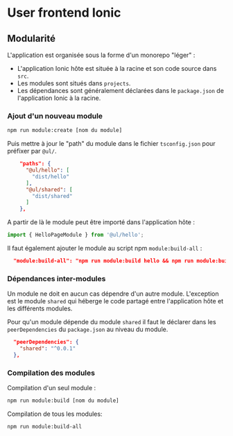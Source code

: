 # User frontend Ionic

## Modularité

L'application est organisée sous la forme d'un monorepo "léger" :

- L'application Ionic hôte est située à la racine et son code source dans `src`.
- Les modules sont situés dans `projects`.
- Les dépendances sont généralement déclarées dans le `package.json` de l'application Ionic à la racine.

### Ajout d'un nouveau module 

```bash
npm run module:create [nom du module]
```

Puis mettre à jour le "path" du module dans le fichier `tsconfig.json` pour préfixer par `@ul/`.
```json
    "paths": {
      "@ul/hello": [
        "dist/hello"
      ],
      "@ul/shared": [
        "dist/shared"
      ]
    },
```

A partir de là le module peut être importé dans l'application hôte :
```ts
import { HelloPageModule } from '@ul/hello';
```

Il faut également ajouter le module au script npm `module:build-all` :
```json
  "module:build-all": "npm run module:build hello && npm run module:build [nom du module]",
```

### Dépendances inter-modules

Un module ne doit en aucun cas dépendre d'un autre module. 
L'exception est le module `shared` qui héberge le code partagé entre l'application hôte et les différents modules.

Pour qu'un module dépende du module `shared` il faut le déclarer dans les `peerDependencies` du `package.json` au niveau du module.
```json
  "peerDependencies": {
    "shared": "^0.0.1"
  },
```

### Compilation des modules

Compilation d'un seul module :
```bash
npm run module:build [nom du module]
```

Compilation de tous les modules:
```bash
npm run module:build-all
```